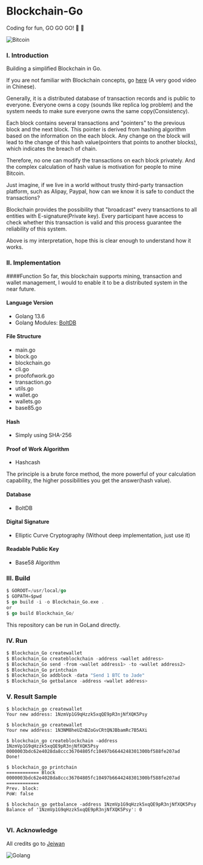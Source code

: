 # Blockchain-Go

Coding for fun, GO GO GO! :beers: :beers:

![Bitcoin](https://miro.medium.com/max/3000/1*bFlCApzWW8EYVmSAnXcWYA.jpeg)

### I. Introduction
Building a simplified Blockchain in Go.

If you are not familiar with Blockchain concepts, go [here](https://youtu.be/TVlo66aOZE0) (A very good video in Chinese).

Generally, it is a distributed database of transaction records and is public to everyone. Everyone owns a copy
(sounds like replica log problem) and 
the system needs to make sure everyone owns the same copy(Consistency).

Each block contains several transactions and "pointers" to the previous block and the next block. 
This pointer is derived from hashing algorithm based on the information on the each block. 
Any change on the block will lead to the change of this hash value(pointers that points to another blocks), 
which indicates the breach of chain.

Therefore, no one can modify the transactions on each block privately. 
And the complex calculation of hash value is motivation for people to mine Bitcoin.

Just imagine, if we live in a world without trusty third-party transaction platform, such as Alipay, Paypal, 
how can we know it is safe to conduct the transactions? 

Blockchain provides the possibility that "broadcast" every transactions to all entities with E-signature(Private key).
Every participant have access to check whether this transaction is valid and this process guarantee the 
reliability of this system.

Above is my interpretation, hope this is clear enough to understand how it works.

### II. Implementation
####Function
So far, this blockchain supports mining, transaction and wallet management, I would to enable it to be a 
distributed system in the near future.

#### Language Version
- Golang 13.6
- Golang Modules: [BoltDB](https://github.com/boltdb/bolt.git)

#### File Structure
- main.go
- block.go
- blockchain.go
- cli.go
- proofofwork.go
- transaction.go
- utils.go
- wallet.go
- wallets.go
- base85.go

#### Hash
- Simply using SHA-256

#### Proof of Work Algorithm
- Hashcash

The principle is a brute force method, the more powerful of your calculation capability,
the higher possibilities you get the answer(hash value).

#### Database
- BoltDB

#### Digital Signature
- Elliptic Curve Cryptography (Without deep implementation, just use it)

#### Readable Public Key
- Base58 Algorithm

### III. Build
```go
$ GOROOT=/usr/local/go
$ GOPATH=$pwd
$ go build -i -o Blockchain_Go.exe .
or
$ go build Blockchain_Go/
```
This repository can be run in GoLand directly.

### IV. Run
```go
$ Blockchain_Go createwallet
$ Blockchain_Go createblockchain -address <wallet address>
$ Blockchain_Go send -from <wallet address1> -to <wallet address2>
$ Blockchain_Go printchain
$ Blockchain_Go addblock -data "Send 1 BTC to Jade"
$ Blockchain_Go getbalance -address <wallet address>
```

### V. Result Sample
```text
$ blockchain_go createwallet
Your new address: 1NzmVp1G9qHzzk5xqQE9pR3njNfXQK5Psy

$ blockchain_go createwallet
Your new address: 1N3NM8heUZnBZoGvCRtQNJBbamRc7B5AXi

$ blockchain_go createblockchain -address 1NzmVp1G9qHzzk5xqQE9pR3njNfXQK5Psy
0000003bdc62e4028da8ccc36704805fc10497b6644248301300bf588fe207ad
Done!

$ blockchain_go printchain
============ Block 0000003bdc62e4028da8ccc36704805fc10497b6644248301300bf588fe207ad ============
Prev. block:
PoW: false

$ blockchain_go getbalance -address 1NzmVp1G9qHzzk5xqQE9pR3njNfXQK5Psy
Balance of '1NzmVp1G9qHzzk5xqQE9pR3njNfXQK5Psy': 0

```
```text

```

### VI. Acknowledge
All credits go to [Jeiwan](https://jeiwan.net/posts/building-blockchain-in-go-part-1/)

![Golang](https://golang.org/lib/godoc/images/footer-gopher.jpg?style=centerme)